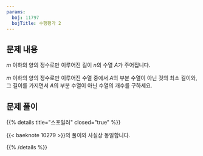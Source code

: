 ```yaml
---
params:
  boj: 11797
  bojTitle: 수행평가 2
---
```


## 문제 내용

$m$ 이하의 양의 정수로만 이루어진 길이 $n$의 수열 $A$가 주어집니다.

$m$ 이하의 양의 정수로만 이루어진 수열 중에서 $A$의 부분 수열이 아닌 것의 최소 길이와, 그 길이를 가지면서 $A$의 부분 수열이 아닌 수열의 개수를 구하세요.

## 문제 풀이

{{% details title="스포일러" closed="true" %}}

{{< baeknote 10279 >}}의 풀이와 사실상 동일합니다.

{{% /details %}}
